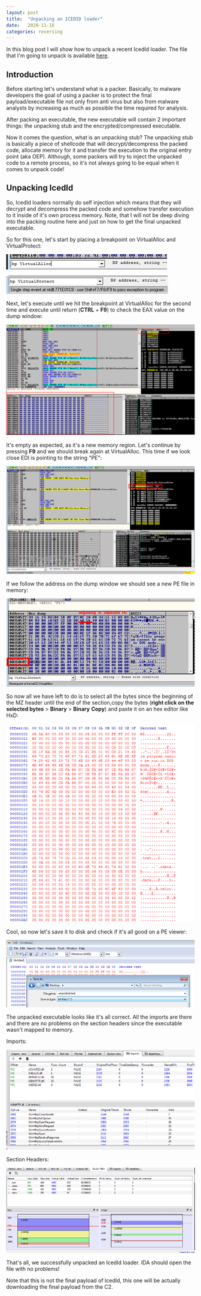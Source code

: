 ```yaml
---
layout: post
title:  "Unpacking an ICEDID loader"
date:   2020-11-16
categories: reversing
---
```


In this blog post I will show how to unpack a recent IcedId loader. The file that I'm going to unpack is available [here](https://bazaar.abuse.ch/sample/4734648ab6553ba7bfb89776ac59a6ce1d71828ce69ef2e39e985a14e60f1372/).

## Introduction

Before starting let's understand what is a packer. Basically, to malware developers the goal of using a packer is to protect the final payload/executable file not only from anti virus but also from malware analysts by increasing as much as possible the time required for analysis.

After packing an executable, the new executable will contain 2 important things: the unpacking stub and the encrypted/compressed executable.

Now it comes the question, what is an unpacking stub? The unpacking stub is basically a piece of shellcode that will decrypt/decompress the packed code, allocate memory for it and transfer the execution to the original entry point (aka OEP). Although, some packers will try to inject the unpacked code to a remote process, so it's not always going to be equal when it comes to unpack code!

## Unpacking IcedId

So, IcedId loaders normally do self injection which means that they will decrypt and decompress the packed code and somehow transfer execution to it inside of it's own process memory. Note, that I will not be deep diving into the packing routine here and just on how to get the final unpacked executable.

So for this one, let's start by placing a breakpoint on VirtualAlloc and VirtualProtect:

![image-20201116220607458](/assets/images/unpacking_icedid_loader/image-20201116220607458.png)

![image-20201116220645144](/assets/images/unpacking_icedid_loader/image-20201116220645144.png)

Next, let's execute until we hit the breakpoint at VirtualAlloc for the second time and execute until return (**CTRL** + **F9**) to check the EAX value on the dump window:

![image-20201116220912006](/assets/images/unpacking_icedid_loader/image-20201116220912006.png)

It's empty as expected, as it's a new memory region. Let's continue by pressing **F9** and we should break again at VirtualAlloc. This time if we look close EDI is pointing to the string "PE":

![image-20201116221203583](/assets/images/unpacking_icedid_loader/image-20201116221203583.png)

If we follow the address on the dump window we should see a new PE file in memory:

![image-20201116221527131](/assets/images/unpacking_icedid_loader/image-20201116221527131.png)

So now all we have left to do is to select all the bytes since the beginning of the MZ header until the end of the section,copy the bytes (**right click on the selected bytes** > **Binary** > **Binary** **Copy**) and paste it on an hex editor like HxD:

![image-20201116221901826](/assets/images/unpacking_icedid_loader/image-20201116221901826.png)

Cool, so now let's save it to disk and check if it's all good on a PE viewer:

![image-20201116222000504](/assets/images/unpacking_icedid_loader/image-20201116222000504.png)

The unpacked executable looks like it's all correct. All the imports are there and there are no problems on the section headers since the executable wasn't mapped to memory.

Imports:

![image-20201116222115231](/assets/images/unpacking_icedid_loader/image-20201116222115231.png)

Section Headers:

![image-20201116222207007](/assets/images/unpacking_icedid_loader/image-20201116222207007.png)

That's all, we successfully unpacked an IcedId loader. IDA should open the file with no problems!

Note that this is not the final payload of IcedId, this one will be actually downloading the final payload from the C2.
